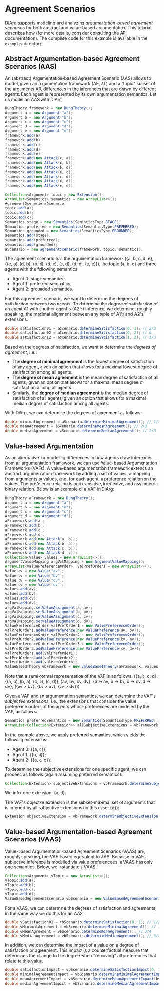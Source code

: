 # Agreement Scenarios
DiArg supports modeling and analyzing *argumentation-based agreement scenarios* for both abstract and value-based
argumentation. This tutorial describes how (for more details, consider consulting the API documentation).
The complete code for this example is available in the ``examples`` directory.

## Abstract Argumentation-based Agreement Scenarios (AAS)
An (abstract) Argumentation-based Agreement Scenario (AAS) allows to model, given an argumentation framework (AF, AT)
and a "topic" subset of the arguments AR, differences in the inferences that are drawn by different agents. Each agent
is represented by its own argumentation semantics.
Let us model an AAS with DiArg:

```java
DungTheory framework = new DungTheory();
Argument a = new Argument("a");
Argument b = new Argument("b");
Argument c = new Argument("c");
Argument d = new Argument("d");
Argument e = new Argument("e");
framework.add(a);
framework.add(b);
framework.add(c);
framework.add(d);
framework.add(e);
framework.add(new Attack(e, a));
framework.add(new Attack(d, b));
framework.add(new Attack(b, d));
framework.add(new Attack(d, c));
framework.add(new Attack(c, d));
framework.add(new Attack(d, d));
framework.add(new Attack(e, e));

Collection<Argument> topic = new Extension();
ArrayList<Semantics> semantics = new ArrayList<>();
AgreementScenario aScenario;
topic.add(a);
topic.add(b);
topic.add(c);
Semantics stage = new Semantics(SemanticsType.STAGE);
Semantics preferred = new Semantics(SemanticsType.PREFERRED);
Semantics grounded = new Semantics(SemanticsType.GROUNDED);
semantics.add(stage);
semantics.add(preferred);
semantics.add(grounded);
aScenario = new AgreementScenario(framework, topic, semantics);
```
The agreement scenario has the argumentation framework
({a, b, c, d, e}, {(e, a), (d, b), (b, d), (d, c), (c, d), (d, d), (e, e)}), the topic {a, b, c} and three agents with
the following semantics:

* Agent 0: stage semantics;
* Agent 1: preferred semantics;
* Agent 2: grounded semantics.

For this agreement scenario, we want to determine the degrees of satisfaction between two agents. To determine the
degree of satisfaction of an agent A1 with another agent's (A2's) inference, we determine, roughly speaking, the maximal
alignment between any tuple of A1's and A2's extensions.

```java
double satisfaction01 = aScenario.determineSatisfaction(0, 1); // 2/3
double satisfaction02 = aScenario.determineSatisfaction(0, 2); // 0
double satisfaction12 = aScenario.determineSatisfaction(1, 2); // 1/3
```

Based on the degrees of satisfaction, we want to determine the *degrees of agreement*, i.e.:

* The **degree of minimal agreement** is the lowest degree of satisfaction of any agent, given an option that allows for
  a maximal lowest degree of satisfaction among all agents.
* The **degree of mean agreement** is the mean degree of satisfaction of all agents, given an option that allows for a
  maximal mean degree of satisfaction among all agents.
* Similarly, the **degree of median agreement** is the median degree of satisfaction of all agents, given an option that allows for a
  maximal median degree of satisfaction among all agents.
  
With DiArg, we can determine the degrees of agreement as follows:

```java
double minimalAgreement = aScenario.determineMinimalAgreement(); // 1/3
double meanAgreement = aScenario.determineMeanAgreement(); // 2/3
double medianAgreement = aScenario.determineMedianAgreement(); // 2/3
```

## Value-based Argumentation
As an alternative for modeling differences in how agents draw inferences from an argumentation framework, we can use
Value-based Argumentation Frameworks (VAFs). A value-based argumentation framework extends an abstract argumentation
framework by adding a set of values, a mapping from arguments to values, and, for each agent, a preference relation on
the values. The preference relation is and transitive, irreflexive, and asymmetric binary relation.
Below is an example of a VAF in DiArg:

```java
DungTheory aFramework = new DungTheory();
Argument a = new Argument("a");
Argument b = new Argument("b");
Argument c = new Argument("c");
Argument d = new Argument("d");
aFramework.add(a);
aFramework.add(b);
aFramework.add(c);
aFramework.add(d);
aFramework.add(new Attack(a, b));
aFramework.add(new Attack(b, a));
aFramework.add(new Attack(c, b));
aFramework.add(new Attack(d, c));
Collection<Value> values = new ArrayList<>();
ArgumentValueMapping argValMapping = new ArgumentValueMapping();
ArrayList<ValuePreferenceOrder>  valPrefOrders = new ArrayList<>();
Value av = new Value("av");
Value bv = new Value("bv");
Value cv = new Value("cv");
Value dv = new Value("dv");
values.add(av);
values.add(bv);
values.add(cv);
values.add(dv);
argValMapping.setValueAssignment(a, av);
argValMapping.setValueAssignment(b, bv);
argValMapping.setValueAssignment(c, cv);
argValMapping.setValueAssignment(d, dv);
ValuePreferenceOrder valPrefOrder1 = new ValuePreferenceOrder();
valPrefOrder1.addValuePreference(new ValuePreference(av, bv));
ValuePreferenceOrder valPrefOrder2 = new ValuePreferenceOrder();
valPrefOrder2.addValuePreference(new ValuePreference(bv, av));
ValuePreferenceOrder valPrefOrder3 = new ValuePreferenceOrder();
valPrefOrder3.addValuePreference(new ValuePreference(cv, dv));
valPrefOrders.add(valPrefOrder1);
valPrefOrders.add(valPrefOrder2);
valPrefOrders.add(valPrefOrder3);
ValueBasedTheory vbFramework = new ValueBasedTheory(aFramework, values, argValMapping, valPrefOrders);
```
Note that a semi-formal representation of the VAF is as follows:
({a, b, c, d},{(a, b), (b, a), (c, b), (c, d)}, {av, bv, cv, dv}, {a &rarr; av, b &rarr; bv, c &rarr; cv, d &rarr; dv}, ({av &gt; bv}, {bv &gt; av), {cv &gt; dv}))

Given a VAF and an argumentation semantics, we can determine the VAF's *subjective extensions*, i.e., the extensions
that consider the value preference orders of the agents whose preferences are modeled by the VAF, as follows:

```java
Semantics preferredSemantics = new Semantics(SemanticsType.PREFERRED);
ArrayList<Collection<Extension>> allSubjectiveExtensions = vbFramework.determineAllSubjectiveExtensions(preferredSemantics);
```
In the example above, we apply preferred semantics, which yields the following extensions:

* Agent 0: {{a, d}};
* Agent 1: {{b, d}};
* Agent 2: {{a, c, d}}.

To determine the subjective extensions for one specific agent,  we can proceed as follows (again assuming preferred
semantics):

```java
Collection<Extension> subjectiveExtensions = vbFramework.determineSubjectiveExtensions(preferredSemantics, 0);
```
We infer one extension: {a, d}.

The VAF's objectve extension is the subset-maximal set of arguments that is inferred by all subjective extensions
(in this case: {d}):

```java
Extension objectiveExtension = vbFramework.determineObjectiveExtension(preferredSemantics);
```

## Value-based Argumentation-based Agreement Scenarios (VAAS)
Value-based Argumentation-based Agreement Scenarios (VAAS) are, roughly speaking, the VAF-based equivalent to AAS.
Because in VAFs subjective inference is modelled via value preferencees, a VAAS has only one semantics. Below, we
instantiate a VAAS:

```java
Collection<Argument> vTopic = new ArrayList<>();
vTopic.add(a);
vTopic.add(b);
vTopic.add(c);
vTopic.add(d);
ValueBasedAgreementScenario vbScenario = new ValueBasedAgreementScenario(vbFramework, vTopic, preferredSemantics);
```

For a VAAS, we can determine the degrees of satisfaction and agreements, in the same way we do this for an AAS:

```java
double vSatisfaction01 = vbScenario.determineSatisfaction(0, 1); // 1/2
double vMinimalAgreement = vbScenario.determineMinimalAgreement(); // 1/2
double vMeanAgreement = vbScenario.determineMeanAgreement(); // 3/4
double vMedianAgreement = vbScenario.determineMedianAgreement(); // 3/4
```

In addition, we can determine the impact of a value on a degree of satisfaction or agreement. This impact is a
counterfactual measure that determines the change to the degree when "removing" all preferences that relate to this value.

```java
double satisfactionImpact = vbScenario.determineSatisfactionImpact(0, 1, bv); // 1/2
double minimalAgreementImpact = vbScenario.determineMinimalAgreementImpact(bv); // 1/4
double meanAgreementImpact = vbScenario.determineMeanAgreementImpact(bv); // 1/6
double medianAgreementImpact = vbScenario.determineMedianAgreementImpact(bv); // 1/4
```

